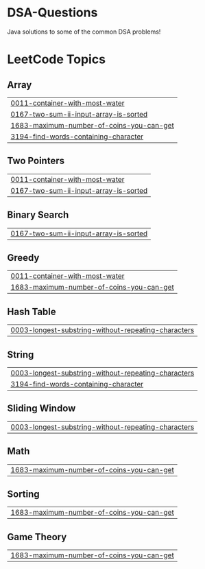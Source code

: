 # DSA-Questions
Java solutions to some of the common DSA problems!

<!---LeetCode Topics Start-->
# LeetCode Topics
## Array
|  |
| ------- |
| [0011-container-with-most-water](https://github.com/Priyansh012/Yeet-A-Leet/tree/master/0011-container-with-most-water) |
| [0167-two-sum-ii-input-array-is-sorted](https://github.com/Priyansh012/Yeet-A-Leet/tree/master/0167-two-sum-ii-input-array-is-sorted) |
| [1683-maximum-number-of-coins-you-can-get](https://github.com/Priyansh012/Yeet-A-Leet/tree/master/1683-maximum-number-of-coins-you-can-get) |
| [3194-find-words-containing-character](https://github.com/Priyansh012/Yeet-A-Leet/tree/master/3194-find-words-containing-character) |
## Two Pointers
|  |
| ------- |
| [0011-container-with-most-water](https://github.com/Priyansh012/Yeet-A-Leet/tree/master/0011-container-with-most-water) |
| [0167-two-sum-ii-input-array-is-sorted](https://github.com/Priyansh012/Yeet-A-Leet/tree/master/0167-two-sum-ii-input-array-is-sorted) |
## Binary Search
|  |
| ------- |
| [0167-two-sum-ii-input-array-is-sorted](https://github.com/Priyansh012/Yeet-A-Leet/tree/master/0167-two-sum-ii-input-array-is-sorted) |
## Greedy
|  |
| ------- |
| [0011-container-with-most-water](https://github.com/Priyansh012/Yeet-A-Leet/tree/master/0011-container-with-most-water) |
| [1683-maximum-number-of-coins-you-can-get](https://github.com/Priyansh012/Yeet-A-Leet/tree/master/1683-maximum-number-of-coins-you-can-get) |
## Hash Table
|  |
| ------- |
| [0003-longest-substring-without-repeating-characters](https://github.com/Priyansh012/Yeet-A-Leet/tree/master/0003-longest-substring-without-repeating-characters) |
## String
|  |
| ------- |
| [0003-longest-substring-without-repeating-characters](https://github.com/Priyansh012/Yeet-A-Leet/tree/master/0003-longest-substring-without-repeating-characters) |
| [3194-find-words-containing-character](https://github.com/Priyansh012/Yeet-A-Leet/tree/master/3194-find-words-containing-character) |
## Sliding Window
|  |
| ------- |
| [0003-longest-substring-without-repeating-characters](https://github.com/Priyansh012/Yeet-A-Leet/tree/master/0003-longest-substring-without-repeating-characters) |
## Math
|  |
| ------- |
| [1683-maximum-number-of-coins-you-can-get](https://github.com/Priyansh012/Yeet-A-Leet/tree/master/1683-maximum-number-of-coins-you-can-get) |
## Sorting
|  |
| ------- |
| [1683-maximum-number-of-coins-you-can-get](https://github.com/Priyansh012/Yeet-A-Leet/tree/master/1683-maximum-number-of-coins-you-can-get) |
## Game Theory
|  |
| ------- |
| [1683-maximum-number-of-coins-you-can-get](https://github.com/Priyansh012/Yeet-A-Leet/tree/master/1683-maximum-number-of-coins-you-can-get) |
<!---LeetCode Topics End-->